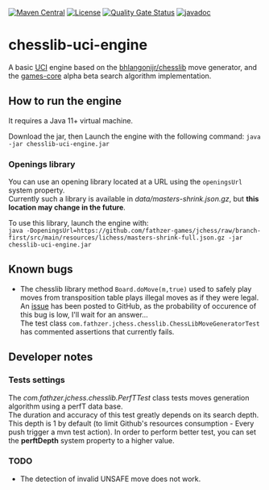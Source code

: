 [![Maven Central](https://img.shields.io/maven-central/v/com.fathzer/chesslib-uci-engine)](https://central.sonatype.com/artifact/com.fathzer/chesslib-uci-engine)
[![License](https://img.shields.io/badge/license-Apache%202.0-brightgreen.svg)](https://github.com/fathzer-games/chesslib-uci-engine/blob/master/LICENSE)
[![Quality Gate Status](https://sonarcloud.io/api/project_badges/measure?project=fathzer-games_chesslib-uci-engine&metric=alert_status)](https://sonarcloud.io/summary/new_code?id=fathzer-games_chesslib-uci-engine)
[![javadoc](https://javadoc.io/badge2/com.fathzer/chesslib-uci-engine/javadoc.svg)](https://javadoc.io/doc/com.fathzer/chesslib-uci-engine)

# chesslib-uci-engine
A basic [UCI](https://en.wikipedia.org/wiki/Universal_Chess_Interface) engine based on the [bhlangonijr/chesslib](https://github.com/bhlangonijr/chesslib) move generator, and the [games-core](https://github.com/fathzer-games/games-core) alpha beta search algorithm implementation.

## How to run the engine
It requires a Java 11+ virtual machine.

Download the jar, then Launch the engine with the following command: ```java -jar chesslib-uci-engine.jar```

### Openings library
You can use an opening library located at a URL using the ```openingsUrl``` system property.  
Currently such a library is available in *data/masters-shrink.json.gz*, but **this location may change in the future**.

To use this library, launch the engine with:  
```java -DopeningsUrl=https://github.com/fathzer-games/jchess/raw/branch-first/src/main/resources/lichess/masters-shrink-full.json.gz -jar chesslib-uci-engine.jar```

## Known bugs
- The chesslib library method ```Board.doMove(m,true)``` used to safely play moves from transposition table plays illegal moves as if they were legal.  
An [issue](https://github.com/bhlangonijr/chesslib/issues/114) has been posted to GitHub, as the probability of occurence of this bug is low, I'll wait for an answer...  
The test class ```com.fathzer.jchess.chesslib.ChessLibMoveGeneratorTest``` has commented assertions that currently fails.

## Developer notes

### Tests settings
The *com.fathzer.jchess.chesslib.PerfTTest* class tests moves generation algorithm using a perfT data base.  
The duration and accuracy of this test greatly depends on its search depth.  
This depth is 1 by default (to limit Github's resources consumption - Every push trigger a mvn test action). In order to perform better test, you can set the **perftDepth** system property to a higher value.

### TODO
- The detection of invalid UNSAFE move does not work.